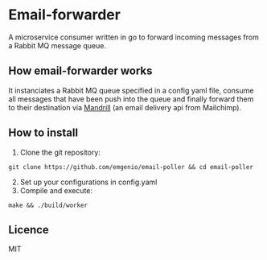# Email-forwarder
A microservice consumer written in go to forward incoming messages from a Rabbit MQ message queue.

## How email-forwarder works
It instanciates a Rabbit MQ queue specified in a config yaml file, consume all messages that have been push into the queue and finally forward them to their destination via [Mandrill](https://www.mandrill.com/) (an email delivery api from Mailchimp).

## How to install

1. Clone the git repository:
```
git clone https://github.com/emgenio/email-poller && cd email-poller
```
2. Set up your configurations in config.yaml
3. Compile and execute:
```
make && ./build/worker
```

## Licence
MIT